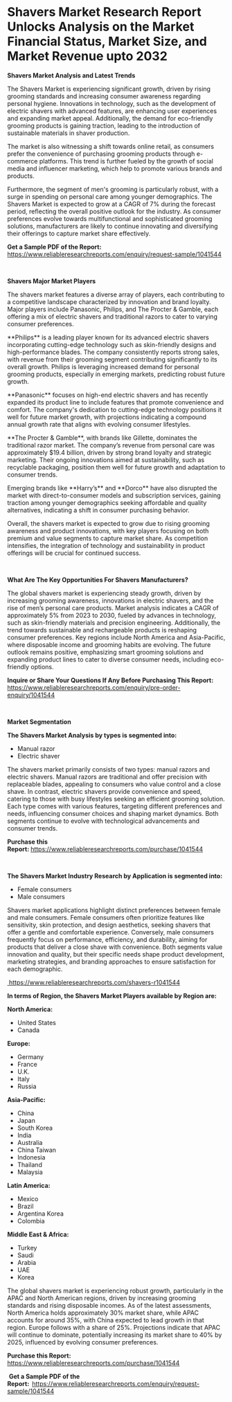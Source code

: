 <p><h1>Shavers Market Research Report Unlocks Analysis on the Market Financial Status, Market Size, and Market Revenue upto 2032</h1></p><p><strong>Shavers Market Analysis and Latest Trends</strong></p>
<p><p>The Shavers Market is experiencing significant growth, driven by rising grooming standards and increasing consumer awareness regarding personal hygiene. Innovations in technology, such as the development of electric shavers with advanced features, are enhancing user experiences and expanding market appeal. Additionally, the demand for eco-friendly grooming products is gaining traction, leading to the introduction of sustainable materials in shaver production. </p><p>The market is also witnessing a shift towards online retail, as consumers prefer the convenience of purchasing grooming products through e-commerce platforms. This trend is further fueled by the growth of social media and influencer marketing, which help to promote various brands and products. </p><p>Furthermore, the segment of men's grooming is particularly robust, with a surge in spending on personal care among younger demographics. The Shavers Market is expected to grow at a CAGR of 7% during the forecast period, reflecting the overall positive outlook for the industry. As consumer preferences evolve towards multifunctional and sophisticated grooming solutions, manufacturers are likely to continue innovating and diversifying their offerings to capture market share effectively.</p></p>
<p><strong>Get a Sample PDF of the Report:&nbsp;</strong> <a href="https://www.reliableresearchreports.com/enquiry/request-sample/1041544?utm_campaign=3171&utm_medium=2&utm_source=Github&utm_content=ia&utm_term=16042025&utm_id=shavers">https://www.reliableresearchreports.com/enquiry/request-sample/1041544</a></p>
<p>&nbsp;</p>
<p><strong>Shavers Major Market Players</strong></p>
<p><p>The shavers market features a diverse array of players, each contributing to a competitive landscape characterized by innovation and brand loyalty. Major players include Panasonic, Philips, and The Procter & Gamble, each offering a mix of electric shavers and traditional razors to cater to varying consumer preferences.</p><p>**Philips** is a leading player known for its advanced electric shavers incorporating cutting-edge technology such as skin-friendly designs and high-performance blades. The company consistently reports strong sales, with revenue from their grooming segment contributing significantly to its overall growth. Philips is leveraging increased demand for personal grooming products, especially in emerging markets, predicting robust future growth.</p><p>**Panasonic** focuses on high-end electric shavers and has recently expanded its product line to include features that promote convenience and comfort. The company's dedication to cutting-edge technology positions it well for future market growth, with projections indicating a compound annual growth rate that aligns with evolving consumer lifestyles.</p><p>**The Procter & Gamble**, with brands like Gillette, dominates the traditional razor market. The company’s revenue from personal care was approximately $19.4 billion, driven by strong brand loyalty and strategic marketing. Their ongoing innovations aimed at sustainability, such as recyclable packaging, position them well for future growth and adaptation to consumer trends.</p><p>Emerging brands like **Harry’s** and **Dorco** have also disrupted the market with direct-to-consumer models and subscription services, gaining traction among younger demographics seeking affordable and quality alternatives, indicating a shift in consumer purchasing behavior.</p><p>Overall, the shavers market is expected to grow due to rising grooming awareness and product innovations, with key players focusing on both premium and value segments to capture market share. As competition intensifies, the integration of technology and sustainability in product offerings will be crucial for continued success.</p></p>
<p>&nbsp;</p>
<p><strong>What Are The Key Opportunities For Shavers Manufacturers?</strong></p>
<p><p>The global shavers market is experiencing steady growth, driven by increasing grooming awareness, innovations in electric shavers, and the rise of men’s personal care products. Market analysis indicates a CAGR of approximately 5% from 2023 to 2030, fueled by advances in technology, such as skin-friendly materials and precision engineering. Additionally, the trend towards sustainable and rechargeable products is reshaping consumer preferences. Key regions include North America and Asia-Pacific, where disposable income and grooming habits are evolving. The future outlook remains positive, emphasizing smart grooming solutions and expanding product lines to cater to diverse consumer needs, including eco-friendly options.</p></p>
<p><strong>Inquire or Share Your Questions If Any Before Purchasing This Report:</strong> <a href="https://www.reliableresearchreports.com/enquiry/pre-order-enquiry/1041544?utm_campaign=3171&utm_medium=2&utm_source=Github&utm_content=ia&utm_term=16042025&utm_id=shavers">https://www.reliableresearchreports.com/enquiry/pre-order-enquiry/1041544</a></p>
<p>&nbsp;</p>
<p><strong>Market Segmentation</strong></p>
<p><strong>The Shavers Market Analysis by types is segmented into:</strong></p>
<p><ul><li>Manual razor</li><li>Electric shaver</li></ul></p>
<p><p>The shavers market primarily consists of two types: manual razors and electric shavers. Manual razors are traditional and offer precision with replaceable blades, appealing to consumers who value control and a close shave. In contrast, electric shavers provide convenience and speed, catering to those with busy lifestyles seeking an efficient grooming solution. Each type comes with various features, targeting different preferences and needs, influencing consumer choices and shaping market dynamics. Both segments continue to evolve with technological advancements and consumer trends.</p></p>
<p><strong>Purchase this Report:&nbsp;</strong><a href="https://www.reliableresearchreports.com/purchase/1041544?utm_campaign=3171&utm_medium=2&utm_source=Github&utm_content=ia&utm_term=16042025&utm_id=shavers">https://www.reliableresearchreports.com/purchase/1041544</a></p>
<p>&nbsp;</p>
<p><strong>The Shavers Market Industry Research by Application is segmented into:</strong></p>
<p><ul><li>Female consumers</li><li>Male consumers</li></ul></p>
<p><p>Shavers market applications highlight distinct preferences between female and male consumers. Female consumers often prioritize features like sensitivity, skin protection, and design aesthetics, seeking shavers that offer a gentle and comfortable experience. Conversely, male consumers frequently focus on performance, efficiency, and durability, aiming for products that deliver a close shave with convenience. Both segments value innovation and quality, but their specific needs shape product development, marketing strategies, and branding approaches to ensure satisfaction for each demographic.</p></p>
<p><a href="https://www.reliableresearchreports.com/shavers-r1041544?utm_campaign=3171&utm_medium=2&utm_source=Github&utm_content=ia&utm_term=16042025&utm_id=shavers">&nbsp;https://www.reliableresearchreports.com/shavers-r1041544</a></p>
<p><strong>In terms of Region, the Shavers Market Players available by Region are:</strong></p>
<p>
    <p> <strong> North America: </strong>
        <ul>
            <li>United States</li>
            <li>Canada</li>
        </ul>
        </p> 
    <p> <strong> Europe: </strong>
        <ul>
            <li>Germany</li>
            <li>France</li>
            <li>U.K.</li>
            <li>Italy</li>
            <li>Russia</li>
        </ul>
        </p> 
    <p> <strong> Asia-Pacific: </strong>
        <ul>
            <li>China</li>
            <li>Japan</li>
            <li>South Korea</li>
            <li>India</li>
            <li>Australia</li>
            <li>China Taiwan</li>
            <li>Indonesia</li>
            <li>Thailand</li>
            <li>Malaysia</li>
        </ul>
        </p> 
    <p> <strong> Latin America: </strong>
        <ul>
            <li>Mexico</li>
            <li>Brazil</li>
            <li>Argentina Korea</li>
            <li>Colombia</li>
        </ul>
        </p> 
    <p> <strong> Middle East & Africa: </strong>
        <ul>
            <li>Turkey</li>
            <li>Saudi</li>
            <li>Arabia</li>
            <li>UAE</li>
            <li>Korea</li>
        </ul>
    </p>
    </p>
<p><p>The global shavers market is experiencing robust growth, particularly in the APAC and North American regions, driven by increasing grooming standards and rising disposable incomes. As of the latest assessments, North America holds approximately 30% market share, while APAC accounts for around 35%, with China expected to lead growth in that region. Europe follows with a share of 25%. Projections indicate that APAC will continue to dominate, potentially increasing its market share to 40% by 2025, influenced by evolving consumer preferences.</p></p>
<p><strong>Purchase this Report: </strong><a href="https://www.reliableresearchreports.com/purchase/1041544?utm_campaign=3171&utm_medium=2&utm_source=Github&utm_content=ia&utm_term=16042025&utm_id=shavers">https://www.reliableresearchreports.com/purchase/1041544</a></p>
<p>&nbsp;<strong>Get a Sample PDF of the Report:&nbsp;&nbsp;</strong><a href="https://www.reliableresearchreports.com/enquiry/request-sample/1041544?utm_campaign=3171&utm_medium=2&utm_source=Github&utm_content=ia&utm_term=16042025&utm_id=shavers">https://www.reliableresearchreports.com/enquiry/request-sample/1041544</a></p>
<p><strong></strong></p>
<p><p></p><p></p><p></p></p>